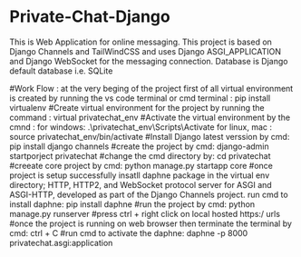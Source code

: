 # Private-Chat-Django
This is Web Application for online messaging. This project is based on Django Channels and TailWindCSS and uses Django ASGI_APPLICATION and Django WebSocket for the messaging connection.  Database is Django default database i.e. SQLite

#Work Flow : at the very beging of the project first of all virtual environment is created by running  the vs code terminal or cmd terminal : pip install virtualenv
#Create virtual environment for the project by running the command : virtual privatechat_env
#Activate the virtual environment by the cmnd : 
    for windows: .\privatechat_env\Scripts\Activate 
    for linux, mac : source privatechat_env/bin/activate
#Install Django latest verssion by cmd: pip install django channels
#create the project by cmd: django-admin startporject privatechat
#change the cmd directory by: cd privatechat
#creeate core project by cmd: python manage.py startapp core
#once project is setup successfully insatll daphne package in the virtual env directory;  HTTP, HTTP2, and WebSocket protocol server for ASGI and ASGI-HTTP, developed as part of the Django Channels project.
    run cmd to install daphne: pip install daphne
#run the project by cmd: python manage.py runserver
#press ctrl + right click on local hosted https:/ urls
#once the project is running on web browser then terminate the terminal by cmd: ctrl + C
#run cmd to activate the daphne: daphne -p 8000 privatechat.asgi:application
